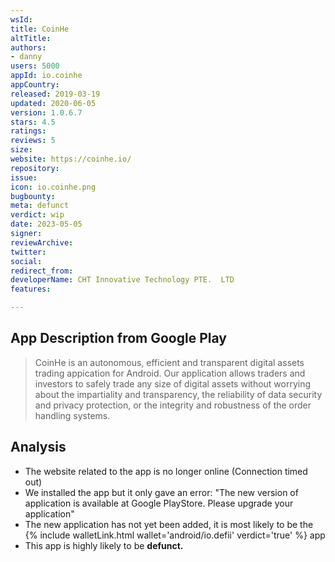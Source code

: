 ```yaml
---
wsId: 
title: CoinHe
altTitle: 
authors:
- danny 
users: 5000
appId: io.coinhe
appCountry: 
released: 2019-03-19
updated: 2020-06-05
version: 1.0.6.7
stars: 4.5
ratings: 
reviews: 5
size: 
website: https://coinhe.io/
repository: 
issue: 
icon: io.coinhe.png
bugbounty: 
meta: defunct
verdict: wip
date: 2023-05-05
signer: 
reviewArchive: 
twitter: 
social: 
redirect_from: 
developerName: CHT Innovative Technology PTE.  LTD
features: 

---
```


## App Description from Google Play 

> CoinHe is an autonomous, efficient and transparent digital assets trading appication for Android. Our application allows traders and investors to safely trade any size of digital assets without worrying about the impartiality and transparency, the reliability of data security and privacy protection, or the integrity and robustness of the order handling systems.

## Analysis 

- The website related to the app is no longer online (Connection timed out)
- We installed the app but it only gave an error: "The new version of application is available at Google PlayStore. Please upgrade your application"
- The new application has not yet been added, it is most likely to be the {% include walletLink.html wallet='android/io.defii' verdict='true' %} app
- This app is highly likely to be **defunct.**
